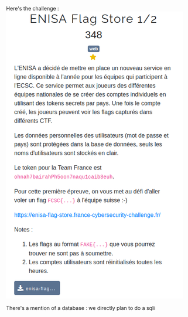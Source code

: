 Here's the challenge :  
![1-0](1-0.png)  

There's a mention of a database : we directly plan to do a sqli
